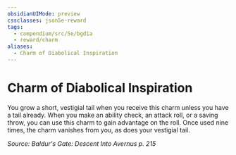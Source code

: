 ```yaml
---
obsidianUIMode: preview
cssclasses: json5e-reward
tags:
  - compendium/src/5e/bgdia
  - reward/charm
aliases:
  - Charm of Diabolical Inspiration
---
```

# Charm of Diabolical Inspiration

You grow a short, vestigial tail when you receive this charm unless you have a tail already. When you make an ability check, an attack roll, or a saving throw, you can use this charm to gain advantage on the roll. Once used nine times, the charm vanishes from you, as does your vestigial tail.

*Source: Baldur's Gate: Descent Into Avernus p. 215*